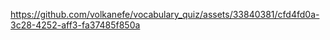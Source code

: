 

https://github.com/volkanefe/vocabulary_quiz/assets/33840381/cfd4fd0a-3c28-4252-aff3-fa37485f850a

